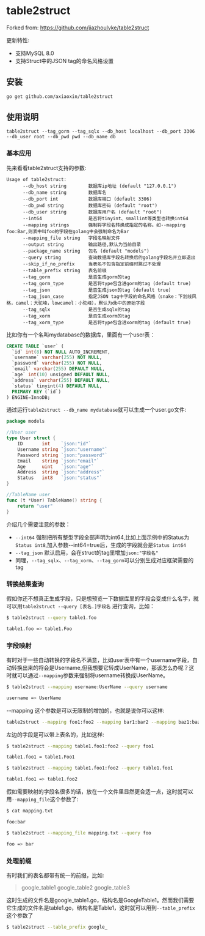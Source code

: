 # table2struct #

Forked from: <https://github.com/jiazhoulvke/table2struct>

更新特性:

- 支持MySQL 8.0
- 支持Struct中的JSON tag的命名风格设置

## 安装 ##

```bash
go get github.com/axiaoxin/table2struct
```

## 使用说明 ##

```
table2struct --tag_gorm --tag_sqlx --db_host localhost --db_port 3306 --db_user root --db_pwd pwd --db_name db
```

### 基本应用 ###

先来看看table2struct支持的参数:

```
Usage of table2struct:
      --db_host string        数据库ip地址 (default "127.0.0.1")
      --db_name string        数据库名
      --db_port int           数据库端口 (default 3306)
      --db_pwd string         数据库密码 (default "root")
      --db_user string        数据库用户名 (default "root")
      --int64                 是否将tinyint、smallint等类型也转换int64
      --mapping strings       强制将字段名转换成指定的名称。如--mapping foo:Bar,则表中叫foo的字段在golang中会强制命名为Bar
      --mapping_file string   字段名映射文件
      --output string         输出路径,默认为当前目录
      --package_name string   包名 (default "models")
      --query string          查询数据库字段名转换后的golang字段名并立即退出
      --skip_if_no_prefix     当表名不包含指定前缀时跳过不处理
      --table_prefix string   表名前缀
      --tag_gorm              是否生成gorm的tag
      --tag_gorm_type         是否将type包含进gorm的tag (default true)
      --tag_json              是否生成json的tag (default true)
      --tag_json_case         指定JSON tag中字段的命名风格（snake：下划线风格，camel：大驼峰，lowcamel：小驼峰），默认为db中的原始字段
      --tag_sqlx              是否生成sqlx的tag
      --tag_xorm              是否生成xorm的tag
      --tag_xorm_type         是否将type包含进xorm的tag (default true)
```

比如你有一个名叫mydatabase的数据库，里面有一个user表：

```sql
CREATE TABLE `user` (
  `id` int(8) NOT NULL AUTO_INCREMENT,
  `username` varchar(255) NOT NULL,
  `password` varchar(255) NOT NULL,
  `email` varchar(255) DEFAULT NULL,
  `age` int(10) unsigned DEFAULT NULL,
  `address` varchar(255) DEFAULT NULL,
  `status` tinyint(4) DEFAULT NULL,
  PRIMARY KEY (`id`)
) ENGINE=InnoDB;
```

通过运行`table2struct --db_name mydatabase`就可以生成一个user.go文件:

```go
package models

//User user
type User struct {
	ID       int    `json:"id"`
	Username string `json:"username"`
	Password string `json:"password"`
	Email    string `json:"email"`
	Age      uint   `json:"age"`
	Address  string `json:"address"`
	Status   int8   `json:"status"`
}

//TableName user
func (t *User) TableName() string {
	return "user"
}
```

介绍几个需要注意的参数：

- `--int64`
 强制把所有整型字段全部声明为int64,比如上面示例中的Status为`Status int8`,加入参数--int64=true后，生成的字段就会是`Status int64`
- `--tag_json`
 默认启用，会在struct的tag里增加`json:"字段名"`
- 同理，`--tag_sqlx`、`--tag_xorm`、`--tag_gorm`可以分别生成对应框架需要的tag


### 转换结果查询 ###

假如你还不想真正生成字段，只是想预览一下数据库里的字段会变成什么名字，就可以用`table2struct --query [表名.]字段名` 进行查询，比如：

```bash
$ table2struct --query table1.foo

table1.foo => table1.Foo
```


### 字段映射 ###

有时对于一些自动转换的字段名不满意，比如user表中有一个username字段，自动转换出来的将会是Username,但我想要它转成UserName，那该怎么办呢？这时就可以通过`--mapping`参数来强制将username转换成UserName。

```bash
$ table2struct --mapping username:UserName --query username

username => UserName
```

--mapping 这个参数是可以无限制的增加的，也就是说你可以这样:

```bash
table2struct --mapping foo1:foo2 --mapping bar1:bar2 --mapping baz1:baz2
```

左边的字段是可以带上表名的，比如这样:

```bash
$ table2struct --mapping table1.foo1:foo2 --query foo1

table1.foo1 = table1.Foo1

$ table2struct --mapping table1.foo1:foo2 --query table1.foo1

table1.foo1 => table1.foo2
```

假如需要映射的字段名很多的话，放在一个文件里显然更合适一点，这时就可以用`--mapping_file`这个参数了:

```bash
$ cat mapping.txt

foo:bar

$ table2struct --mapping_file mapping.txt --query foo

foo => bar
```

### 处理前缀 ###

有时我们的表名都带有统一的前缀，比如:

> google_table1
> google_table2
> google_table3

这时生成的文件名是google_table1.go，结构名是GoogleTable1。然而我们需要它生成的文件名是table1.go，结构名是Table1，这时就可以用到`--table_prefix`这个参数了

```bash
$ table2struct --table_prefix google_
```

